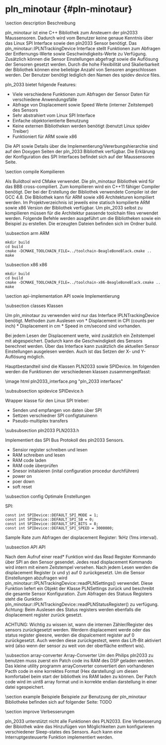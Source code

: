 pln_minotaur {#pln-minotaur}
===

\section description Beschreibung

pln_minotaur ist eine C++ Bibliothek zum Ansteuern der pln2033 Maussensoren.
Dadurch wird vom Benutzer keine genaue Kenntnis über das Linux SPI Interface
sowie den pln2033 Sensor benötigt. Das pln_minotaur::IPLNTrackingDevice
Interface stellt Funktionen zum Abfragen der Entfernungs-Werte sowie
Geschwindigkeits-Werte zu Verfügung. Zusätzlich können die Sensor Einstellungen
abgefragt sowie die Auflösung der Sensoren gesetzt werden. Durch die hohe
Flexibilität und Skalierbarkeit der Bibliothek können eine beliebige Anzahl von
Sensoren angeschlossen werden. Der Benutzer benötigt lediglich den Namen des
spidev device files.

pln_2033 bietet folgende Features:
* Viele verschiedene Funktionen zum Abfragen der Sensor Daten für verschiedene
Anwendungsfälle
* Abfrage von Displacement sowie Speed Werte (interner Zeitstempel) des Sensors
* Sehr abstrahiert vom Linux SPI Interface
* Einfache objektorientierte Benutzung
* Keine externen Bibliotheken werden benötigt (benutzt Linux spidev Treiber)
* Funktioniert für ARM sowie x86

Die API sowie Details über die Implementierung/Vererbungshierarchie sind auf den
Doxygen Seiten der pln_2033 Bibliothek verfügbar. Die Erklärung der
Konfiguration des SPI Interfaces befindet sich auf der Maussensoren Seite.

\section compile Kompilieren

Als Buildtool wird CMake verwendet. Die pln_minotaur Bibliothek wird für das BBB
cross-compiliert. Zum kompilieren wird ein C++11 fähiger Compiler benötigt. Der
bei der Erstellung der Bibliothek verwendete Compiler ist der GCC 4.8. Die
Bibliothek kann für ARM sowie x86 Architekturen kompiliert werden. Im
Projektverzeichnis ist jeweils eine statisch kompilierte ARM sowie x86 Version
der Bibliothek verfügbar. Um pln_2033 selbst zu kompilieren müssen für die
Architektur passende toolchain files verwendet werden. Folgende Befehle werden
ausgeführt um die Bibliotheken sowie ein Beispiel zu erstellen. Die erzeugten
Dateien befinden sich im Ordner build.

\subsection arm ARM

~~~
mkdir build
cd build
cmake -DCMAKE_TOOLCHAIN_FILE=../toolchain-BeagleBoneBlack.cmake ..
make
~~~

\subsection x86 x86

~~~
mkdir build
cd build
cmake -DCMAKE_TOOLCHAIN_FILE=../toolchain-x86-BeagleBoneBlack.cmake ..
make
~~~

\section api-implementation API sowie Implementierung

\subsection classes Klassen

Um pln_minotaur zu verwenden wird nur das Interface IPLNTrackingDevice benötigt.
Methoden zum Auslesen von
	 * Displacement in CPI (counts per inch)
	 * Displacement in cm
	 * Speed in cm/second
sind vorhanden.

Bei jedem Lesen der Displacement werte, wird zusätzlich ein Zeitstempel mit
abgespeichert. Dadurch kann die Geschwindigkeit des Sensors berechnet werden.
Über das Interface kann zusätzlich die aktuellen Sensor Einstellungen ausgelesen
werden. Auch ist das Setzen der X- und Y-Auflösung möglich.

Hauptbestandteil sind die Klassen PLN2033 sowie SPIDevice. Im folgenden werden
die Funktionen der verschiedenen klassen zusammengedfasst:

\image html pln2033_interface.png "pln_2033 interfaces"

\subsubsection spidevice SPIDevice.h

Wrapper klasse für den Linux SPI trieber:
* Senden und empfangen von daten über SPI
* Settzen verschiedner SPI configtatuinenn
* Pseudo-multiplex transfers

\subsubsection pln2033 PLN2033.h

Implementiert das SPI Bus Protokoll des pln2033 Sensors.
* Sensior register schreiben und lesen
* RAM schreiben und lesen
* RAM code laden
* RAM code überprüfen
* Snesor initalsieren (inital configuration procedur durchführen)
* power on
* poer down
* soft reset

\subsection config Optimale Enstellungen

SPI:
~~~
const int SPIDevice::DEFAULT_SPI_MODE = 1;
const int SPIDevice::DEFAULT_SPI_SB = 0;
const int SPIDevice::DEFAULT_SPI_BITS = 8;
const int SPIDevice::DEFAULT_SPI_SPEED = 3000000;
~~~

Sample Rate zum Abfragen der displacement Register: 1kHz (1ms interval).

\subsection API API

Nach dem Aufruf einer read* Funktion wird das Read Register Kommando über SPI an
den Sensor gesendet. Jedes read displacement Kommando wird intern mit einem
Zeitstempel versehen. Nach jedem Lesen werden die displacement Register
(x und y) auf 0 zurückgesetzt. Um die Sensor Einstellungen abzufragen wird
pln_minotaur::IPLNTrackingDevice::readPLNSettings() verwendet. Diese Funktion
liefert ein Objekt der Klasse PLNSettings zurück und beschreibt die gesamte
Sensor Konfiguration. Zum Abfragen des Statuus Registers steht die Gunktion
pln_minotaur::IPLNTrackingDevice::readPLNStatusRegister() zu verfügung. Achtung:
Beim Auslesen des Status registers werden ebenfalls die displacement register
zurück gesetzt.

ACHTUNG: Wichtig zu wissen ist, wann die internen Zähler/Register des sensors
zurückgesetzt werden. Werdern displacement werde oder das status register
gleesne, werden die dispalcement register auf 0 zurückgesetzt. Auch werden diese
zurückgestezt, wenn das Lift-Bit aktiviert wird (also wenn der sensor zu weit
von der oberfläche entfenrt wis).

\subsection array-converter Array-Converter
Um den Philips pln2033 zu benutzen muss zuerst ein Patch code ins RAM des DSP
geladen werden. Das kleine utility programm arrayConverter convertiert den
vorhandenen Pacth code in eine korrektes Format (Hex darstellung) um diesen
komfortabel beim start der bibliothek ins RAM laden zu können. Der Patch code
wird im uint8 array format und in korrekte endian darstellung in einer datei
sgespeichert.

\section example Beispiele
Beispiele zur Benutzung der pln_minotaur Bibliotheke befinden sich auf
folgender Seite: TODO

\section improve Verbesserungen

pln_2033 unterstützt nicht alle Funktionen des PLN2033. Eine Verbesserung der
Bibiothek wäre das Hinzufügen von Möglichkeiten zum konfigurieren verschiedener
Sleep-states des Sensors. Auch kann eine Interruptgesteuuerte Funktion
implementiert werden.

